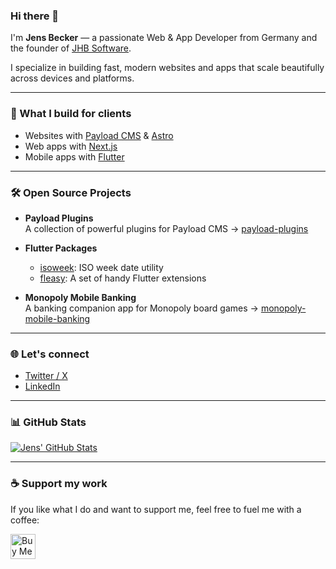### Hi there 👋

I'm **Jens Becker** — a passionate Web & App Developer from Germany and the founder of [JHB Software](https://jhb.software).

I specialize in building fast, modern websites and apps that scale beautifully across devices and platforms.

---

### 🚀 What I build for clients
- Websites with [Payload CMS](https://payloadcms.com/) & [Astro](https://astro.build/)
- Web apps with [Next.js](https://nextjs.org)
- Mobile apps with [Flutter](https://flutter.dev)

---

### 🛠️ Open Source Projects
-  **Payload Plugins**  
  A collection of powerful plugins for Payload CMS → [payload-plugins](https://github.com/jhb-software/payload-plugins)

- **Flutter Packages**  
  - [isoweek](https://pub.dev/packages/isoweek): ISO week date utility  
  - [fleasy](https://pub.dev/packages/fleasy): A set of handy Flutter extensions

- **Monopoly Mobile Banking**  
  A banking companion app for Monopoly board games → [monopoly-mobile-banking](https://github.com/jhb-dev/monopoly-mobile-banking)

---

### 🌐 Let's connect
- [Twitter / X](https://x.com/jhb-dev)
- [LinkedIn](https://de.linkedin.com/in/jens-becker-6a9065178)

---

### 📊 GitHub Stats

[![Jens' GitHub Stats](https://github-readme-stats.vercel.app/api?username=jhb-dev&count_private=true&theme=default&show_icons=true&hide_title=true)](https://github.com/jhb-dev)

---

### ☕ Support my work
If you like what I do and want to support me, feel free to fuel me with a coffee:

<p>
  <a href="https://www.buymeacoffee.com/devj3ns" target="_blank">
    <img src="https://cdn.buymeacoffee.com/buttons/v2/default-blue.png" alt="Buy Me A Coffee" height="40px">
  </a>
</p>
